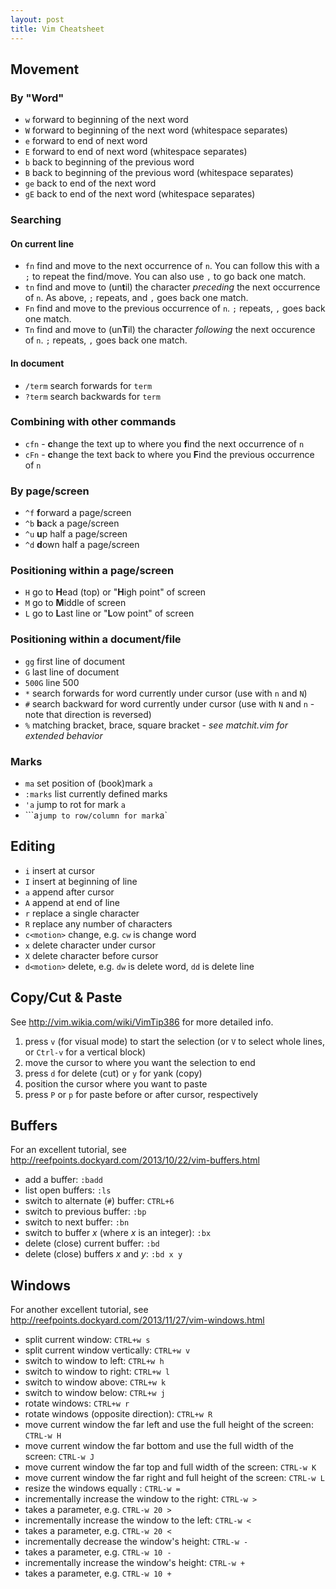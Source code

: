 ```yaml
---
layout: post
title: Vim Cheatsheet
---
```

## Movement

### By "Word"
 * `w` forward to beginning of the next word
 * `W` forward to beginning of the next word (whitespace separates)
 * `e` forward to end of next word
 * `E` forward to end of next word (whitespace separates)
 * `b` back to beginning of the previous word
 * `B` back to beginning of the previous word (whitespace separates)
 * `ge` back to end of the next word
 * `gE` back to end of the next word (whitespace separates)

### Searching

#### On current line

 * `fn` find and move to the next occurrence of `n`.  You can follow this with a `;` to repeat the find/move.  You can also use `,` to go back one match.
 * `tn` find and move to (un<b>t</b>il) the character *preceding* the next occurrence of `n`.  As above, `;` repeats, and `,` goes back one match.
 * `Fn` find and move to the previous occurrence of `n`.  `;` repeats, `,` goes back one match.
 * `Tn` find and move to (un<b>T</b>il) the character *following* the next occurence of `n`.  `;` repeats, `,` goes back one match.

#### In document

 * `/term` search forwards for `term`
 * `?term` search backwards for `term`

### Combining with other commands
 * `cfn` - <b>c</b>hange the text up to where you <b>f</b>ind the next occurrence of `n`
 * `cFn` - <b>c</b>hange the text back to where you <b>F</b>ind the previous occurrence of `n`

### By page/screen

 * `^f` <b>f</b>orward a page/screen
 * `^b` <b>b</b>ack a page/screen
 * `^u` <b>u</b>p half a page/screen
 * `^d` <b>d</b>own half a page/screen

### Positioning within a page/screen

 * `H` go to <b>H</b>ead (top) or "<b>H</b>igh point" of screen
 * `M` go to <b>M</b>iddle of screen
 * `L` go to <b>L</b>ast line or "<b>L</b>ow point" of screen

### Positioning within a document/file

 * `gg` first line of document
 * `G` last line of document
 * `500G` line 500
 * `*` search forwards for word currently under cursor (use with `n` and `N`)
 * `#` search backward for word currently under cursor (use with `N` and `n` - note that direction is reversed)
 * `%` matching bracket, brace, square bracket - *see matchit.vim for extended behavior*

### Marks

 * `ma` set position of (book)mark `a`
 * `:marks` list currently defined marks
 * `'a` jump to rot for mark `a`
 * ```a` jump to row/column for mark `a`

## Editing

 * `i` insert at cursor
 * `I` insert at beginning of line
 * `a` append after cursor
 * `A` append at end of line
 * `r` replace a single character
 * `R` replace any number of characters
 * `c<motion>` change, e.g. `cw` is change word
 * `x` delete character under cursor
 * `X` delete character before cursor
 * `d<motion>` delete, e.g. `dw` is delete word, `dd` is delete line

## Copy/Cut & Paste

See http://vim.wikia.com/wiki/VimTip386 for more detailed info.

1. press `v` (for visual mode) to start the selection (or `V` to select whole lines, or `Ctrl-v` for a vertical block)
2. move the cursor to where you want the selection to end
3. press `d` for delete (cut) or `y` for yank (copy)
4. position the cursor where you want to paste
5. press `P` or `p` for paste before or after cursor, respectively

## Buffers

For an excellent tutorial, see http://reefpoints.dockyard.com/2013/10/22/vim-buffers.html

* add a buffer: `:badd`
* list open buffers: `:ls`
* switch to alternate (`#`) buffer: `CTRL+6`
* switch to previous buffer: `:bp`
* switch to next buffer: `:bn`
* switch to buffer *x* (where *x* is an integer): `:bx`
* delete (close) current buffer: `:bd`
* delete (close) buffers *x* and *y*: `:bd x y`

## Windows

For another excellent tutorial, see http://reefpoints.dockyard.com/2013/11/27/vim-windows.html

* split current window: `CTRL+w s`
* split current window vertically: `CTRL+w v`
* switch to window to left: `CTRL+w h`
* switch to window to right: `CTRL+w l`
* switch to window above: `CTRL+w k`
* switch to window below: `CTRL+w j`
* rotate windows: `CTRL+w r`
* rotate windows (opposite direction): `CTRL+w R`
* move current window the far left and use the full height of the screen: `CTRL-w H`
* move current window the far bottom and use the full width of the screen: `CTRL-w J`
* move current window the far top and full width of the screen: `CTRL-w K`
* move current window the far right and full height of the screen: `CTRL-w L`
* resize the windows equally : `CTRL-w =`
* incrementally increase the window to the right: `CTRL-w >`
 * takes a parameter, e.g. `CTRL-w 20 >`
* incrementally increase the window to the left: `CTRL-w <`
 * takes a parameter, e.g. `CTRL-w 20 <`
* incrementally decrease the window's height: `CTRL-w -`
 * takes a parameter, e.g. `CTRL-w 10 -`
* incrementally increase the window's height: `CTRL-w +`
 * takes a parameter, e.g. `CTRL-w 10 +`

